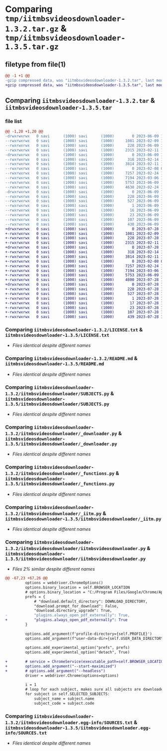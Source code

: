 # Comparing `tmp/iitmbsvideosdownloader-1.3.2.tar.gz` & `tmp/iitmbsvideosdownloader-1.3.5.tar.gz`

## filetype from file(1)

```diff
@@ -1 +1 @@
-gzip compressed data, was "iitmbsvideosdownloader-1.3.2.tar", last modified: Fri Jun  9 12:42:05 2023, max compression
+gzip compressed data, was "iitmbsvideosdownloader-1.3.5.tar", last modified: Fri Jul 28 15:16:19 2023, max compression
```

## Comparing `iitmbsvideosdownloader-1.3.2.tar` & `iitmbsvideosdownloader-1.3.5.tar`

### file list

```diff
@@ -1,20 +1,20 @@
-drwxrwxrwx   0 savi      (1000) savi      (1000)        0 2023-06-09 12:42:05.747823 iitmbsvideosdownloader-1.3.2/
--rwxrwxrwx   0 savi      (1000) savi      (1000)     1081 2023-02-09 17:48:29.000000 iitmbsvideosdownloader-1.3.2/LICENSE.txt
--rwxrwxrwx   0 savi      (1000) savi      (1000)      228 2023-06-09 12:42:05.754822 iitmbsvideosdownloader-1.3.2/PKG-INFO
--rwxrwxrwx   0 savi      (1000) savi      (1000)     2315 2023-02-11 12:05:04.000000 iitmbsvideosdownloader-1.3.2/README.md
-drwxrwxrwx   0 savi      (1000) savi      (1000)        0 2023-06-09 12:42:04.972865 iitmbsvideosdownloader-1.3.2/iitmbsvideosdownloader/
--rwxrwxrwx   0 savi      (1000) savi      (1000)      318 2023-02-14 19:22:42.000000 iitmbsvideosdownloader-1.3.2/iitmbsvideosdownloader/SITES.py
--rwxrwxrwx   0 savi      (1000) savi      (1000)     3814 2023-02-11 11:11:49.000000 iitmbsvideosdownloader-1.3.2/iitmbsvideosdownloader/SUBJECTS.py
--rwxrwxrwx   0 savi      (1000) savi      (1000)        0 2023-02-08 09:47:19.000000 iitmbsvideosdownloader-1.3.2/iitmbsvideosdownloader/__init__.py
--rwxrwxrwx   0 savi      (1000) savi      (1000)     7257 2023-02-24 19:05:01.000000 iitmbsvideosdownloader-1.3.2/iitmbsvideosdownloader/_downloader.py
--rwxrwxrwx   0 savi      (1000) savi      (1000)     7194 2023-03-06 19:44:07.000000 iitmbsvideosdownloader-1.3.2/iitmbsvideosdownloader/_functions.py
--rwxrwxrwx   0 savi      (1000) savi      (1000)     5753 2023-06-09 12:36:33.000000 iitmbsvideosdownloader-1.3.2/iitmbsvideosdownloader/_iitm.py
--rwxrwxrwx   0 savi      (1000) savi      (1000)     4630 2023-02-24 18:59:02.000000 iitmbsvideosdownloader-1.3.2/iitmbsvideosdownloader/iitmbsvideosdownloader.py
-drwxrwxrwx   0 savi      (1000) savi      (1000)        0 2023-06-09 12:42:05.626186 iitmbsvideosdownloader-1.3.2/iitmbsvideosdownloader.egg-info/
--rwxrwxrwx   0 savi      (1000) savi      (1000)      228 2023-06-09 12:41:56.000000 iitmbsvideosdownloader-1.3.2/iitmbsvideosdownloader.egg-info/PKG-INFO
--rwxrwxrwx   0 savi      (1000) savi      (1000)      527 2023-06-09 12:41:57.000000 iitmbsvideosdownloader-1.3.2/iitmbsvideosdownloader.egg-info/SOURCES.txt
--rwxrwxrwx   0 savi      (1000) savi      (1000)        1 2023-06-09 12:41:56.000000 iitmbsvideosdownloader-1.3.2/iitmbsvideosdownloader.egg-info/dependency_links.txt
--rwxrwxrwx   0 savi      (1000) savi      (1000)       16 2023-06-09 12:41:56.000000 iitmbsvideosdownloader-1.3.2/iitmbsvideosdownloader.egg-info/requires.txt
--rwxrwxrwx   0 savi      (1000) savi      (1000)       23 2023-06-09 12:41:56.000000 iitmbsvideosdownloader-1.3.2/iitmbsvideosdownloader.egg-info/top_level.txt
--rwxrwxrwx   0 savi      (1000) savi      (1000)      107 2023-06-09 12:42:05.783512 iitmbsvideosdownloader-1.3.2/setup.cfg
--rwxrwxrwx   0 savi      (1000) savi      (1000)      438 2023-06-09 12:39:27.000000 iitmbsvideosdownloader-1.3.2/setup.py
+drwxrwxrwx   0 savi      (1000) savi      (1000)        0 2023-07-28 15:16:19.179273 iitmbsvideosdownloader-1.3.5/
+-rwxrwxrwx   0 savi      (1000) savi      (1000)     1081 2023-02-09 17:48:29.000000 iitmbsvideosdownloader-1.3.5/LICENSE.txt
+-rwxrwxrwx   0 savi      (1000) savi      (1000)      228 2023-07-28 15:16:19.185278 iitmbsvideosdownloader-1.3.5/PKG-INFO
+-rwxrwxrwx   0 savi      (1000) savi      (1000)     2315 2023-02-11 12:05:04.000000 iitmbsvideosdownloader-1.3.5/README.md
+drwxrwxrwx   0 savi      (1000) savi      (1000)        0 2023-07-28 15:16:18.332777 iitmbsvideosdownloader-1.3.5/iitmbsvideosdownloader/
+-rwxrwxrwx   0 savi      (1000) savi      (1000)      318 2023-02-14 19:22:42.000000 iitmbsvideosdownloader-1.3.5/iitmbsvideosdownloader/SITES.py
+-rwxrwxrwx   0 savi      (1000) savi      (1000)     3814 2023-02-11 11:11:49.000000 iitmbsvideosdownloader-1.3.5/iitmbsvideosdownloader/SUBJECTS.py
+-rwxrwxrwx   0 savi      (1000) savi      (1000)        0 2023-02-08 09:47:19.000000 iitmbsvideosdownloader-1.3.5/iitmbsvideosdownloader/__init__.py
+-rwxrwxrwx   0 savi      (1000) savi      (1000)     7257 2023-02-24 19:05:01.000000 iitmbsvideosdownloader-1.3.5/iitmbsvideosdownloader/_downloader.py
+-rwxrwxrwx   0 savi      (1000) savi      (1000)     7194 2023-03-06 19:44:07.000000 iitmbsvideosdownloader-1.3.5/iitmbsvideosdownloader/_functions.py
+-rwxrwxrwx   0 savi      (1000) savi      (1000)     5753 2023-06-09 12:36:33.000000 iitmbsvideosdownloader-1.3.5/iitmbsvideosdownloader/_iitm.py
+-rwxrwxrwx   0 savi      (1000) savi      (1000)     4800 2023-07-28 15:12:04.000000 iitmbsvideosdownloader-1.3.5/iitmbsvideosdownloader/iitmbsvideosdownloader.py
+drwxrwxrwx   0 savi      (1000) savi      (1000)        0 2023-07-28 15:16:19.059555 iitmbsvideosdownloader-1.3.5/iitmbsvideosdownloader.egg-info/
+-rwxrwxrwx   0 savi      (1000) savi      (1000)      228 2023-07-28 15:16:10.000000 iitmbsvideosdownloader-1.3.5/iitmbsvideosdownloader.egg-info/PKG-INFO
+-rwxrwxrwx   0 savi      (1000) savi      (1000)      527 2023-07-28 15:16:11.000000 iitmbsvideosdownloader-1.3.5/iitmbsvideosdownloader.egg-info/SOURCES.txt
+-rwxrwxrwx   0 savi      (1000) savi      (1000)        1 2023-07-28 15:16:10.000000 iitmbsvideosdownloader-1.3.5/iitmbsvideosdownloader.egg-info/dependency_links.txt
+-rwxrwxrwx   0 savi      (1000) savi      (1000)       17 2023-07-28 15:16:10.000000 iitmbsvideosdownloader-1.3.5/iitmbsvideosdownloader.egg-info/requires.txt
+-rwxrwxrwx   0 savi      (1000) savi      (1000)       23 2023-07-28 15:16:10.000000 iitmbsvideosdownloader-1.3.5/iitmbsvideosdownloader.egg-info/top_level.txt
+-rwxrwxrwx   0 savi      (1000) savi      (1000)      107 2023-07-28 15:16:19.216261 iitmbsvideosdownloader-1.3.5/setup.cfg
+-rwxrwxrwx   0 savi      (1000) savi      (1000)      439 2023-07-28 15:13:39.000000 iitmbsvideosdownloader-1.3.5/setup.py
```

### Comparing `iitmbsvideosdownloader-1.3.2/LICENSE.txt` & `iitmbsvideosdownloader-1.3.5/LICENSE.txt`

 * *Files identical despite different names*

### Comparing `iitmbsvideosdownloader-1.3.2/README.md` & `iitmbsvideosdownloader-1.3.5/README.md`

 * *Files identical despite different names*

### Comparing `iitmbsvideosdownloader-1.3.2/iitmbsvideosdownloader/SUBJECTS.py` & `iitmbsvideosdownloader-1.3.5/iitmbsvideosdownloader/SUBJECTS.py`

 * *Files identical despite different names*

### Comparing `iitmbsvideosdownloader-1.3.2/iitmbsvideosdownloader/_downloader.py` & `iitmbsvideosdownloader-1.3.5/iitmbsvideosdownloader/_downloader.py`

 * *Files identical despite different names*

### Comparing `iitmbsvideosdownloader-1.3.2/iitmbsvideosdownloader/_functions.py` & `iitmbsvideosdownloader-1.3.5/iitmbsvideosdownloader/_functions.py`

 * *Files identical despite different names*

### Comparing `iitmbsvideosdownloader-1.3.2/iitmbsvideosdownloader/_iitm.py` & `iitmbsvideosdownloader-1.3.5/iitmbsvideosdownloader/_iitm.py`

 * *Files identical despite different names*

### Comparing `iitmbsvideosdownloader-1.3.2/iitmbsvideosdownloader/iitmbsvideosdownloader.py` & `iitmbsvideosdownloader-1.3.5/iitmbsvideosdownloader/iitmbsvideosdownloader.py`

 * *Files 2% similar despite different names*

```diff
@@ -67,23 +67,26 @@
         options = webdriver.ChromeOptions()
         options.binary_location = self.BROWSER_LOCATION
         # options.binary_location = "C:/Program Files/Google/Chrome/Application/chrome.exe"
         prefs = {
             # "download.default_directory": DOWNLOAD_DIRECTORY,
             "download.prompt_for_download": False,
             "download.directory_upgrade": True,
-            "plugins.always_open_pdf_externally": True,
+            "plugins.always_open_pdf_externally": True
         }
 
         options.add_argument(f'profile-directory={self.PROFILE}')
         options.add_argument(f"user-data-dir={self.USER_DATA_DIRECTORY}")
 
         options.add_experimental_option("prefs", prefs)
         options.add_experimental_option("detach", True)
 
+        # service = ChromeService(executable_path=self.BROWSER_LOCATION)
+        options.add_argument("--start-maximized")
+        # options.add_argument("--headless")
         driver = webdriver.Chrome(options=options)
 
         i = 1
         # loop for each subject, makes sure all subjects are downloaded in their respected folders.
         for subject in self.SELECTED_SUBJECTS:
             subject_name = subject.name
             subject_code = subject.code
```

### Comparing `iitmbsvideosdownloader-1.3.2/iitmbsvideosdownloader.egg-info/SOURCES.txt` & `iitmbsvideosdownloader-1.3.5/iitmbsvideosdownloader.egg-info/SOURCES.txt`

 * *Files identical despite different names*

